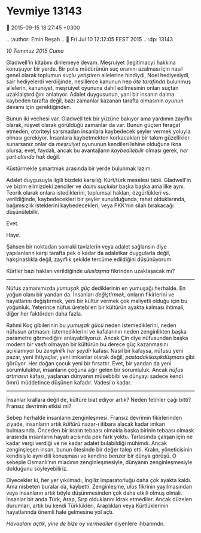Yevmiye 13143
=============

:date: 2015-09-15 18:27:45 +0300

.. :author: Emin Reşah
.. :date: Fri Jul 10 12:12:05 EEST 2015 
.. :dp: 13143 

*10 Temmuz 2015 Cuma*

Gladwell'in kitabını dinlemeye devam. Meşruiyet (legitimacy) hakkına
konuşuyor bir yerde. Bir polis müdürünün suç oranını azalması için
nasıl genel olarak toplumun *suçlu yetiştiren* ailelerine hindiydi,
Noel hediyesiydi, sair hediyelerdi verdiğinde, nesillerce kanunun hep
*öte tarafında* bulunmuş ailelerin, kanuniyet, meşruiyet oyununa
dahil edilmesinin onları suçtan uzaklaiştırdığını anlatıyor. Adalet
duygusunun, yani bir insanın daima kaybeden tarafta değil, bazı
zamanlar kazanan tarafta olmasının *oyunun* devamı için gerektiğinden. 

Bunun iki vechesi var. Gladwell tek bir yüzüne bakıyor ama yardımın
zayıflık olarak, rüşvet olarak görüldüğü zamanlar da var. Bunun güçten
feragat etmeden, otoriteyi sarsmadan insanlara kaybedecek şeyler
vermek yoluyla olması gerekiyor. İnsanlara kaybetmekten korkacakları
bir takım güzellikler sunarsanız onlar da *meşruiyet* oyununun
kendileri lehine olduğuna ikna olursa, evet, faydalı, ancak bu
avantajların *kaybedilebilir* olması gerek, *her şart altında hak*
değil.

Küstürmekle şımartmak arasında bir yerde bulunmak lazım. 

Adalet duygusuyla ilgili bizdeki karşılığı Kürt/türk meselesi
tabii. Gladwell'in ve bizim elimizdeki zenciler ve *daimi suçlular*
başka başka ama ilke aynı. Teorik olarak onlara istediklerini,
toplumsal hakları, özgürlükleri vs. verildiğinde, kaybedecekleri bir
şeyler sunulduğunda, rahat olduklarında, bağımsızlık isteklerini
kaybedecekleri, veya PKK'nın silah bırakacağı düşünülebilir.

Evet.

Hayır.

Şahsen bir noktadan sonraki tavizlerin veya adalet sağlansın diye
yapılanların karşı tarafta pek o kadar da adaletkar duygularla değil,
hakşinaslıkla değil, zayıflık şekilde tercüme edildiğini
düşünüyorum. 

Kürtler bazı hakları verildiğinde *uluslaşma* fikrinden uzaklaşacak
mı?  

-----

Nüfus zamanımızda *yumuşak güç* dediklerinin en yumuşağı herhalde. En
yoğun olanı bir yandan da. İnsanları *değiştirmek*, onların
fikirlerini ve hayatlarını değiştirmek, yeni bir kültür vermek çok
maliyetli olduğu için bu yoğunluk. Yeterince nüfus üretebilen bir
kültürün ayakta kalması ihtimali, diğer her faktörden daha fazla. 

Rahmi Koç gibilerinin bu *yumuşak gücü* neden istemediklerini, neden
nüfusun artmasını istemediklerini ve kafalarının neden zenginlikten
başka parametre görmediğini anlayabiliyoruz. Ancak Çin diye nüfusundan
başka modern bir vasfı olmayan bir kültürün bu derece güç kazanmasını
açıklamıyor bu *zenginlik her şeydir* kafası. Nasıl bir kafaysa,
nüfusu yeni pazar, yeni ihtiyaçlar, yeni imkanlar olarak değil,
*pastadakikaşıkdüşmanı* gibi görüyor. Her doğan çocuk yeni bir
fırsattır. Evet, bir yandan da yeni sorumluluktur, insanların çoğuna
ağır gelen bir sorumluluk. Ancak *nüfus artmasın* kafası, yaşlanan
dünyanın müsebbibi ve dünyayı sadece kendi ömrü müddetince düşünen
kafadır. Vadesi o kadar. 

-----

İnsanlar krallara değil de, kültüre biat ediyor artık? Neden fetihler
çağı bitti? Fransız devrimin etkisi mi?

Sebep herhalde insanların zenginleşmesi. Fransız devrimin
fikirlerinden ziyade, insanların artık *kültürü* nazar-ı itibara
alacak kadar imkan bulmasında. Önceden bir kralın tebaası olmakla
başka birinin tebaası olmask arasında insanların hayatı açısında pek
fark yoktu. Tarlasında çalışan için ne kadar vergi verdiği ve ne kadar
adalet bulabildiği mühimdi. Ancak zenginşleşen insan, bunun ötesinde
bir değer talep etti. Kralın, yöneticisinin kendisiyle aynı dili
konuşması ve kendine benzer bir dünya görüşü. O sebeple Osmanlı'nın
miadının zenginleşmesiyle, dünyanın zenginleşmesiyle dolduğunu
söyleyebiliriz.

Diyecekler ki, her yer yıkılmadı, İngiliz imparatorluğu daha çok
ayakta kaldı. Ama nisbeten buralar da, kaybetti. Zenginleşme, *ulus*
fikrinin yayılmasından veya insanların artık böyle düşünmesinden çok
daha etkili olmuş olmalı. İnsanlar bir anda Türk, Arap, Sırp
olduklarını idrak etmediler. Ancak düzelen durumları, artık bu kendi
Türklükleri, Araplıkları veya Kürtlüklerinin hayatlarında önemli hale
gelmesine yol açtı.

*Havaalanı açtık, yine de bize oy vermediler* diyenlere ihbarımdır. 
